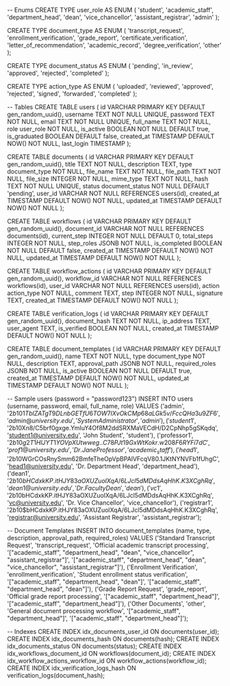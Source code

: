 -- Enums
CREATE TYPE user_role AS ENUM (
  'student',
  'academic_staff',
  'department_head',
  'dean',
  'vice_chancellor',
  'assistant_registrar',
  'admin'
);

CREATE TYPE document_type AS ENUM (
  'transcript_request',
  'enrollment_verification',
  'grade_report',
  'certificate_verification',
  'letter_of_recommendation',
  'academic_record',
  'degree_verification',
  'other'
);

CREATE TYPE document_status AS ENUM (
  'pending',
  'in_review',
  'approved',
  'rejected',
  'completed'
);

CREATE TYPE action_type AS ENUM (
  'uploaded',
  'reviewed',
  'approved',
  'rejected',
  'signed',
  'forwarded',
  'completed'
);

-- Tables
CREATE TABLE users (
  id VARCHAR PRIMARY KEY DEFAULT gen_random_uuid(),
  username TEXT NOT NULL UNIQUE,
  password TEXT NOT NULL,
  email TEXT NOT NULL UNIQUE,
  full_name TEXT NOT NULL,
  role user_role NOT NULL,
  is_active BOOLEAN NOT NULL DEFAULT true,
  is_graduated BOOLEAN DEFAULT false,
  created_at TIMESTAMP DEFAULT NOW() NOT NULL,
  last_login TIMESTAMP
);

CREATE TABLE documents (
  id VARCHAR PRIMARY KEY DEFAULT gen_random_uuid(),
  title TEXT NOT NULL,
  description TEXT,
  type document_type NOT NULL,
  file_name TEXT NOT NULL,
  file_path TEXT NOT NULL,
  file_size INTEGER NOT NULL,
  mime_type TEXT NOT NULL,
  hash TEXT NOT NULL UNIQUE,
  status document_status NOT NULL DEFAULT 'pending',
  user_id VARCHAR NOT NULL REFERENCES users(id),
  created_at TIMESTAMP DEFAULT NOW() NOT NULL,
  updated_at TIMESTAMP DEFAULT NOW() NOT NULL
);

CREATE TABLE workflows (
  id VARCHAR PRIMARY KEY DEFAULT gen_random_uuid(),
  document_id VARCHAR NOT NULL REFERENCES documents(id),
  current_step INTEGER NOT NULL DEFAULT 0,
  total_steps INTEGER NOT NULL,
  step_roles JSONB NOT NULL,
  is_completed BOOLEAN NOT NULL DEFAULT false,
  created_at TIMESTAMP DEFAULT NOW() NOT NULL,
  updated_at TIMESTAMP DEFAULT NOW() NOT NULL
);

CREATE TABLE workflow_actions (
  id VARCHAR PRIMARY KEY DEFAULT gen_random_uuid(),
  workflow_id VARCHAR NOT NULL REFERENCES workflows(id),
  user_id VARCHAR NOT NULL REFERENCES users(id),
  action action_type NOT NULL,
  comment TEXT,
  step INTEGER NOT NULL,
  signature TEXT,
  created_at TIMESTAMP DEFAULT NOW() NOT NULL
);

CREATE TABLE verification_logs (
  id VARCHAR PRIMARY KEY DEFAULT gen_random_uuid(),
  document_hash TEXT NOT NULL,
  ip_address TEXT,
  user_agent TEXT,
  is_verified BOOLEAN NOT NULL,
  created_at TIMESTAMP DEFAULT NOW() NOT NULL
);

CREATE TABLE document_templates (
  id VARCHAR PRIMARY KEY DEFAULT gen_random_uuid(),
  name TEXT NOT NULL,
  type document_type NOT NULL,
  description TEXT,
  approval_path JSONB NOT NULL,
  required_roles JSONB NOT NULL,
  is_active BOOLEAN NOT NULL DEFAULT true,
  created_at TIMESTAMP DEFAULT NOW() NOT NULL,
  updated_at TIMESTAMP DEFAULT NOW() NOT NULL
);

-- Sample users (password = "password123")
INSERT INTO users (username, password, email, full_name, role) VALUES
('admin', '$2b$10$1TblZATgT9DLnbGETfU6TOW7lXvOkCMp68aLGk5v/FccQHa3u9ZF6', 'admin@university.edu', 'System Administrator', 'admin'),
('student1', '$2b$10$Xn8/C5brf0gxge.YmIuY4Of8M2ddSRXMaVECdH/D2CpNhp5gSKqdq', 'student1@university.edu', 'John Student', 'student'),
('professor1', '$2b$10$g2T1HlJYT1YOVpXUtwweg..C78PJt19GxWtKokr.w208F6RYFi7dC', 'prof1@university.edu', 'Dr. Jane Professor', 'academic_staff'),
('head1', '$2b$10$WGrCOsRnySmm62BmfeTheOpVpBPAlVFcqV80.1JKtNYNVFb1fUhgC', 'head1@university.edu', 'Dr. Department Head', 'department_head'),
('dean1', '$2b$10$bHCdxkKP.itHJY83aOXUZuolXqA/6LJcl5dMDdsAqHhK.K3XCghRq', 'dean1@university.edu', 'Dr. Faculty Dean', 'dean'),
('vc1', '$2b$10$bHCdxkKP.itHJY83aOXUZuolXqA/6LJcl5dMDdsAqHhK.K3XCghRq', 'vc@university.edu', 'Dr. Vice Chancellor', 'vice_chancellor'),
('registrar1', '$2b$10$bHCdxkKP.itHJY83aOXUZuolXqA/6LJcl5dMDdsAqHhK.K3XCghRq', 'registrar@university.edu', 'Assistant Registrar', 'assistant_registrar');

-- Document Templates
INSERT INTO document_templates (name, type, description, approval_path, required_roles) VALUES
('Standard Transcript Request', 'transcript_request', 'Official academic transcript processing',
 '["academic_staff", "department_head", "dean", "vice_chancellor", "assistant_registrar"]',
 '["academic_staff", "department_head", "dean", "vice_chancellor", "assistant_registrar"]'),
('Enrollment Verification', 'enrollment_verification', 'Student enrollment status verification',
 '["academic_staff", "department_head", "dean"]',
 '["academic_staff", "department_head", "dean"]'),
('Grade Report Request', 'grade_report', 'Official grade report processing',
 '["academic_staff", "department_head"]',
 '["academic_staff", "department_head"]'),
('Other Documents', 'other', 'General document processing workflow',
 '["academic_staff", "department_head"]',
 '["academic_staff", "department_head"]');

-- Indexes
CREATE INDEX idx_documents_user_id ON documents(user_id);
CREATE INDEX idx_documents_hash ON documents(hash);
CREATE INDEX idx_documents_status ON documents(status);
CREATE INDEX idx_workflows_document_id ON workflows(document_id);
CREATE INDEX idx_workflow_actions_workflow_id ON workflow_actions(workflow_id);
CREATE INDEX idx_verification_logs_hash ON verification_logs(document_hash);








